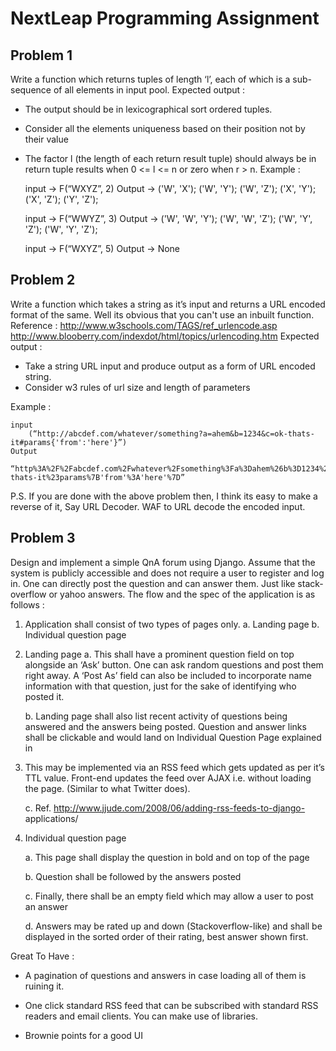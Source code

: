 NextLeap Programming Assignment
===============================

Problem 1
---------

Write a function which returns tuples of length ‘l’, each of which is a sub-sequence
of all elements in input pool.
Expected output :
- The output should be in lexicographical sort ordered tuples.
- Consider all the elements uniqueness based on their position not by
their value
- The factor l (the length of each return result tuple) should always be in
return tuple results when 0 <= l <= n or zero when r > n.
Example :


    input →
        F(“WXYZ”, 2)
    Output →
        ('W', 'X');
        ('W', 'Y');
        ('W', 'Z');
        ('X', 'Y');
        ('X', 'Z');
        ('Y', 'Z');
    
    
    input →
        F(“WWYZ”, 3)
    Output →
        ('W', 'W', 'Y');
        ('W', 'W', 'Z');
        ('W', 'Y', 'Z');
        ('W', 'Y', 'Z');
    
    
    input →
        F(“WXYZ”, 5)
    Output →
        None


Problem 2
---------

Write a function which takes a string as it’s input and returns a URL encoded format
of the same. Well its obvious that you can't use an inbuilt function.
Reference : http://www.w3schools.com/TAGS/ref_urlencode.asp
http://www.blooberry.com/indexdot/html/topics/urlencoding.htm
Expected output :
- Take a string URL input and produce output as a form of URL encoded
string.
- Consider w3 rules of url size and length of parameters


Example :

    input
        (“http://abcdef.com/whatever/something?a=ahem&b=1234&c=ok-thats-it#params{'from':'here'}”)
    Output
        “http%3A%2F%2Fabcdef.com%2Fwhatever%2Fsomething%3Fa%3Dahem%26b%3D1234%26c%3Dok-thats-it%23params%7B'from'%3A'here'%7D”


P.S. If you are done with the above problem then, I think its easy to make a
reverse of it, Say URL Decoder. WAF to URL decode the encoded input.


Problem 3
---------

Design and implement a simple QnA forum using Django. Assume that the system
is publicly accessible and does not require a user to register and log in. One can
directly post the question and can answer them. Just like stack-overflow or yahoo
answers. The flow and the spec of the application is as follows :

1. Application shall consist of two types of pages only.
    a. Landing page
    b. Individual question page
    
2. Landing page
    a. This shall have a prominent question field on top alongside an ‘Ask’ 
button. One can ask random questions and post them right away.
A ‘Post As’ field can also be included to incorporate name information
with that question, just for the sake of identifying who posted it.

    b. Landing page shall also list recent activity of questions being answered
and the answers being posted. Question and answer links shall be
clickable and would land on Individual Question Page explained in

3. This may be implemented via an RSS feed which gets updated as
per it’s TTL value. Front-end updates the feed over AJAX i.e. without
loading the page. (Similar to what Twitter does).

    c. Ref. http://www.jjude.com/2008/06/adding-rss-feeds-to-django-
applications/

3. Individual question page

    a. This page shall display the question in bold and on top of the page
    
    b. Question shall be followed by the answers posted
    
    c. Finally, there shall be an empty field which may allow a user to post an
answer

    d. Answers may be rated up and down (Stackoverflow-like) and shall be
displayed in the sorted order of their rating, best answer shown first.


Great To Have :

- A pagination of questions and answers in case loading all of them is ruining
it.

- One click standard RSS feed that can be subscribed with standard RSS
readers and email clients. You can make use of libraries.

- Brownie points for a good UI

